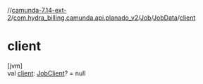 //[camunda-7.14-ext-2](../../../../index.md)/[com.hydra_billing.camunda.api.planado_v2](../../index.md)/[Job](../index.md)/[JobData](index.md)/[client](client.md)

# client

[jvm]\
val [client](client.md): [JobClient](../../../com.hydra_billing.camunda.api.planado_v2.common_types.job/-job-client/index.md)? = null
